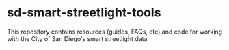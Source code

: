 # sd-smart-streetlight-tools
This repository contains resources (guides, FAQs, etc) and code for working with the City of San Diego's smart streetlight data
